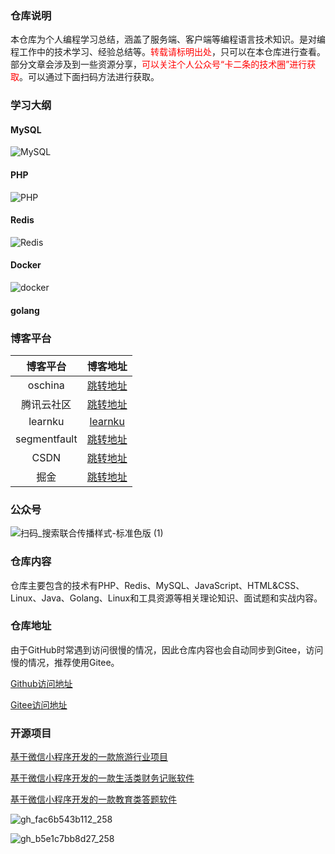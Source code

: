 ### 仓库说明

本仓库为个人编程学习总结，涵盖了服务端、客户端等编程语言技术知识。是对编程工作中的技术学习、经验总结等。<font color='red'>转载请标明出处</font>，只可以在本仓库进行查看。部分文章会涉及到一些资源分享，<font color='red'>可以关注个人公众号“卡二条的技术圈”进行获取</font>。可以通过下面扫码方法进行获取。

### 学习大纲

#### MySQL
![MySQL](https://gitee.com/bruce_qiq/picture/raw/master/2021-8-15/1629035885274-MySQL.png)

#### PHP
![PHP](https://gitee.com/bruce_qiq/picture/raw/master/2021-8-15/1629035894952-PHP.png)

#### Redis
![Redis](https://gitee.com/bruce_qiq/picture/raw/master/2021-8-15/1629035875200-Redis.png)

#### Docker
![docker](https://gitee.com/bruce_qiq/picture/raw/master/2021-8-15/1629035904998-docker.png)

#### golang

### 博客平台

| 博客平台| 博客地址 | 
| :---: | :---: | 
| oschina | [跳转地址](https://my.oschina.net/bruceqiqi) |
| 腾讯云社区 | [跳转地址](https://cloud.tencent.com/developer/user/1047028/activities) |
| learnku | [learnku](https://learnku.com/blog/jack_qi) |
| segmentfault | [跳转地址](https://segmentfault.com/u/sanrenqi) |
| CSDN | [跳转地址](https://blog.csdn.net/qq_27681741?spm=1000.2115.3001.5343) |
| 掘金 | [跳转地址](https://juejin.cn/user/2207475077482424) |

### 公众号

![扫码_搜索联合传播样式-标准色版 (1)](https://gitee.com/bruce_qiq/picture/raw/master/2021-4-17/1618652349624-%E6%89%AB%E7%A0%81_%E6%90%9C%E7%B4%A2%E8%81%94%E5%90%88%E4%BC%A0%E6%92%AD%E6%A0%B7%E5%BC%8F-%E6%A0%87%E5%87%86%E8%89%B2%E7%89%88%20(1).png)

### 仓库内容

仓库主要包含的技术有PHP、Redis、MySQL、JavaScript、HTML&CSS、Linux、Java、Golang、Linux和工具资源等相关理论知识、面试题和实战内容。

### 仓库地址

由于GitHub时常遇到访问很慢的情况，因此仓库内容也会自动同步到Gitee，访问慢的情况，推荐使用Gitee。

[Github访问地址](https://github.com/bruceqiq/code_study)

[Gitee访问地址](https://gitee.com/bruce_qiq/code_study)

### 开源项目

[基于微信小程序开发的一款旅游行业项目](https://gitee.com/bruce_qiq/travel_manage)

[基于微信小程序开发的一款生活类财务记账软件](https://github.com/bruceqiq/tools)

[基于微信小程序开发的一款教育类答题软件](https://github.com/bruceqiq/cloud_exam)

![gh_fac6b543b112_258](https://gitee.com/bruce_qiq/picture/raw/master/2021-6-1/1622558133715-gh_fac6b543b112_258.jpg)


![gh_b5e1c7bb8d27_258](https://gitee.com/bruce_qiq/picture/raw/master/2021-6-1/1622558158674-gh_b5e1c7bb8d27_258.jpg)
